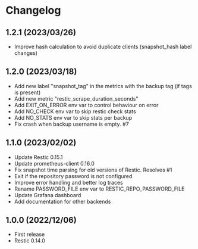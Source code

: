 # Changelog

## 1.2.1 (2023/03/26)

* Improve hash calculation to avoid duplicate clients (snapshot_hash label changes)

## 1.2.0 (2023/03/18)

* Add new label "snapshot_tag" in the metrics with the backup tag (if tags is present)
* Add new metric "restic_scrape_duration_seconds"
* Add EXIT_ON_ERROR env var to control behaviour on error
* Add NO_CHECK env var to skip restic check stats
* Add NO_STATS env var to skip stats per backup
* Fix crash when backup username is empty. #7

## 1.1.0 (2023/02/02)

* Update Restic 0.15.1
* Update prometheus-client 0.16.0
* Fix snapshot time parsing for old versions of Restic. Resolves #1
* Exit if the repository password is not configured
* Improve error handling and better log traces
* Rename PASSWORD_FILE env var to RESTIC_REPO_PASSWORD_FILE
* Update Grafana dashboard
* Add documentation for other backends

## 1.0.0 (2022/12/06)

* First release
* Restic 0.14.0

